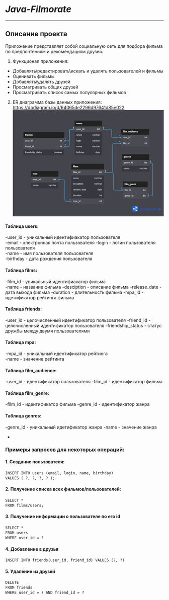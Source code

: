 # *Java-Filmorate*
---
Описание проекта
-
Приложение представляет собой социальную сеть для подбора фильма по предпочтениям и рекомендациям друзей.


1. Функционал приложения:

- Добавлять\редактировать\искать и удалять пользователей и фильмы
- Оценивать фильмы
- Добавлять\удалять друзей
- Просматривать общих друзей
- Просматривать список самых популярных фильмов

2. ER диаграмма базы данных приложения: 
https://dbdiagram.io/d/64065de2296d97641d85e022
![ER_diagram](docs/ER-diagram.png) 


#### Таблица users:
   -user_id - уникальный идентифиакатор пользователя   
   -email - электронная почта пользователя
   -login - логин пользователя пользователя  
   -name - имя пользователя пользователя  
   -birthday - дата рождения пользователя 

#### Таблица films:
   -film_id - уникальный идентифиакатор фильма  
   -name - название фильма 
   -desciption - описание фильма
   -release_date - дата выхода фильма
   -duration - длительность фильма
   -mpa_id - идетификатор рейтинга фильма

#### Таблица friends:
   -user_id - целочисленный идентификатор пользователя
   -friend_id - целочисленный идентификатор пользователя
   -friendship_status - статус дружбы между двумя пользователями

#### Таблица mpa:
   -mpa_id - уникальный идентификатор рейтинга  
   -name - значение рейтинга 

#### Таблица film_audience:
   -user_id - идентификатор пользователя
   -film_id - идентификатор фильма  

#### Таблица film_genre:
   -film_id - идентификатор фильма
   -genre_id - идентификатор жанра

#### Таблица genres:
   -genre_id - уникальный идетификатор жанра
   -name - значение жанра

-
### Примеры запросов для некоторых операций:

#### 1. Создание пользователя:
```
INSERT INTO users (email, login, name, birthday)
VALUES ( ?, ?, ?, ? );
```

#### 2. Получение списка всех фильмов/пользователей:
```
SELECT *
FROM films/users;
```

#### 3. Получение информации о пользователе по его id
```
SELECT *
FROM users
WHERE user_id = ?
```

#### 4. Добавление в друзья
```
INSERT INTO friends(user_id, friend_id) VALUES (?, ?)
```

#### 5. Удаление из друзей
```
DELETE
FROM friends
WHERE user_id = ? AND friend_id = ?
```